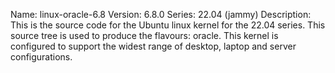 Name:    linux-oracle-6.8
Version: 6.8.0
Series:  22.04 (jammy)
Description:
    This is the source code for the Ubuntu linux kernel for the 22.04 series. This
    source tree is used to produce the flavours: oracle.
    This kernel is configured to support the widest range of desktop, laptop and
    server configurations.
